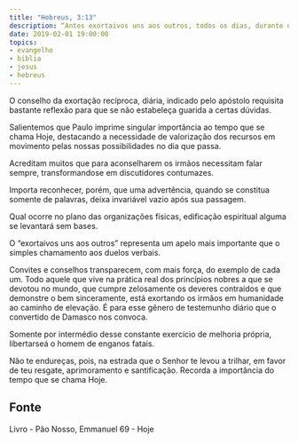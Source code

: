 ```yaml
---
title: "Hebreus, 3:13"
description: “Antes exortai­vos uns aos outros, todos os dias, durante o tempo que se chama Hoje; para que nenhum de vós se endureça pelo engano do pecado.” - Paulo
date: 2019-02-01 19:00:00
topics: 
- evangelho
- biblia
- jesus
- hebreus
---
```


O conselho da exortação recíproca, diária, indicado pelo apóstolo requisita
bastante reflexão para que se não estabeleça guarida a certas dúvidas.

Salientemos que Paulo imprime singular importância ao tempo que se
chama Hoje, destacando a necessidade de valorização dos recursos em movimento
pelas nossas possibilidades no dia que passa.

Acreditam muitos que para aconselharem os irmãos necessitam falar
sempre, transformando­se em discutidores contumazes.

Importa reconhecer, porém, que uma advertência, quando se constitua
somente de palavras, deixa invariável vazio após sua passagem.

Qual ocorre no plano das organizações físicas, edificação espiritual alguma
se levantará sem bases.

O “exortai­vos uns aos outros” representa um apelo mais importante que o
simples chamamento aos duelos verbais.

Convites e conselhos transparecem, com mais força, do exemplo de cada
um. Todo aquele que vive na prática real dos princípios nobres a que se devotou no
mundo, que cumpre zelosamente os deveres contraídos e que demonstre o bem
sinceramente, está exortando os irmãos em humanidade ao caminho de elevação. É
para esse gênero de testemunho diário que o convertido de Damasco nos convoca.

Somente por intermédio desse constante exercício de melhoria própria, libertar­se­á
o homem de enganos fatais.

Não te endureças, pois, na estrada que o Senhor te levou a trilhar, em favor
de teu resgate, aprimoramento e santificação. Recorda a importância do tempo que
se chama Hoje.



## Fonte
Livro - Pão Nosso, Emmanuel
69 - Hoje
